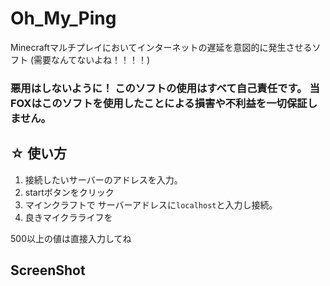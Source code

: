 # Oh_My_Ping
Minecraftマルチプレイにおいてインターネットの遅延を意図的に発生させるソフト (需要なんてないよね！！！！)

### 悪用はしないように！ このソフトの使用はすべて自己責任です。 当FOXはこのソフトを使用したことによる損害や不利益を一切保証しません。

## ☆ 使い方
1. 接続したいサーバーのアドレスを入力。
2. startボタンをクリック
3. マインクラフトで サーバーアドレスに`localhost`と入力し接続。
4. 良きマイクラライフを

500以上の値は直接入力してね

## ScreenShot
